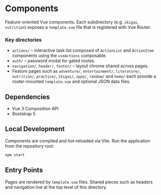 # Components

Feature-oriented Vue components. Each subdirectory (e.g. `ikigai`, `nutrition`) exposes a `template.vue` file that is registered with Vue Router.

### Key directories

- `actions/` – interactive task list composed of `ActionList` and `ActionItem` components using the `useActions` composable.
- `auth/` – password modal for gated routes.
- `navigation/`, `header/`, `footer/` – layout chrome shared across pages.
- Feature pages such as `adventure/`, `entertainment/`, `literature/`, `nutrition/`, `practice/`, `ikigai/`, `ippo/`, `random/` and `home/` each provide a router-mounted `template.vue` and optional JSON data files.

## Dependencies

- Vue 3 Composition API
- Bootstrap 5

## Local Development

Components are compiled and hot‑reloaded via Vite. Run the application from the repository root:

```sh
npm start
```

## Entry Points

Pages are rendered by `template.vue` files. Shared pieces such as headers and navigation live at the top level of this directory.
